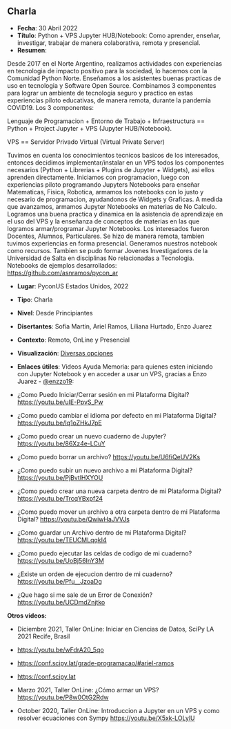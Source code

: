 ## Charla
* **Fecha**: 30 Abril 2022
* **Título**: Python + VPS Jupyter HUB/Notebook: Como aprender, enseñar, investigar, trabajar de manera colaborativa, remota y presencial.
* **Resumen**: 

Desde 2017 en el Norte Argentino, realizamos actividades con experiencias en tecnologia de impacto positivo para la sociedad, lo hacemos con la Comunidad Python Norte. Enseñamos a los asistentes buenas practicas de uso en tecnologia y Software Open Source.
Combinamos 3 componentes para lograr un ambiente de tecnologia seguro y practico en estas experiencias piloto educativas, de manera remota, durante la pandemia COVID19.
Los 3 componentes:

Lenguaje de Programacion + Entorno de Trabajo + Infraestructura == Python + Project Jupyter + VPS (Jupyter HUB/Notebook).

VPS == Servidor Privado Virtual (Virtual Private Server)

Tuvimos en cuenta los conocimientos tecnicos basicos de los interesados, entonces decidimos implementar/instalar en un VPS todos los componentes necesarios (Python + Librerias + Plugins de Jupyter + Widgets), asi ellos aprenden directamente.
Iniciamos con programacion, luego con experiencias piloto programando Jupyters Notebooks para enseñar Matematicas, Fisica, Robotica, armamos los notebooks con lo justo y necesario de programacion, ayudandonos de Widgets y Graficas.
A medida que avanzamos, armamos Jupyter Notebooks en materias de No Calculo.
Logramos una buena practica y dinamica en la asistencia de aprendizaje en el uso del VPS y la enseñanza de conceptos de materias en las que logramos armar/programar Jupyter Notebooks.
Los interesados fueron Docentes, Alumnos, Particulares.
Se hizo de manera remota, tambien tuvimos experiencias en forma presencial.
Generamos nuestros notebook como recursos.
Tambien se pudo formar Jovenes Investigadores de la Universidad de Salta en disciplinas No relacionadas a Tecnologia.
Notebooks de ejemplos desarrollados: https://github.com/asnramos/pycon_ar

* **Lugar**: PyconUS Estados Unidos, 2022
* **Tipo**: Charla
* **Nivel**: Desde Principiantes
* **Disertantes**: Sofía Martin, Ariel Ramos, Liliana Hurtado, Enzo Juarez
* **Contexto**: Remoto, OnLine y Presencial
* **Visualización**: [Diversas opciones](https://github.com/entrerrianas/pyconus2022)
* **Enlaces útiles**: Videos Ayuda Memoria:  para quienes esten iniciando con Jupyter Notebook y en acceder a usar un VPS,
gracias a Enzo Juarez - [@enzzo19](https://github.com/enzzo19/):

* ¿Como Puedo Iniciar/Cerrar sesión en mi Plataforma Digital? https://youtu.be/uIE-PpvS_Pw
* ¿Como puedo cambiar el idioma por defecto en mi Plataforma Digital? https://youtu.be/lq1oZHkJ7pE
* ¿Como puedo crear un nuevo cuaderno de Jupyter? https://youtu.be/86Xz4e-LCuY
* ¿Como puedo borrar un archivo? https://youtu.be/U6fiQeUV2Ks
* ¿Como puedo subir un nuevo archivo a mi Plataforma Digital? https://youtu.be/PjBvtlHXYOU
* ¿Como puedo crear una nueva carpeta dentro de mi Plataforma Digital? https://youtu.be/TrcqYBxpf24
* ¿Como puedo mover un archivo a otra carpeta dentro de mi Plataforma Digital? https://youtu.be/QwiwHaJVVJs
* ¿Como guardar un Archivo dentro de mi Plataforma Digital? https://youtu.be/TEUCMLqqkI4
* ¿Como puedo ejecutar las celdas de codigo de mi cuaderno? https://youtu.be/UoBj56InY3M
* ¿Existe un orden de ejecucion dentro de mi cuaderno? https://youtu.be/Pfu__JzoaDg
* ¿Que hago si me sale de un Error de Conexión?  https://youtu.be/UCDmdZnjtko

**Otros videos:**

* Diciembre 2021, Taller OnLine: Iniciar en Ciencias de Datos, SciPy LA 2021 Recife, Brasil
* https://youtu.be/wFdrA20_5qo
* https://conf.scipy.lat/grade-programacao/#ariel-ramos
* https://conf.scipy.lat

* Marzo 2021, Taller OnLine: ¿Cómo armar un VPS? https://youtu.be/P8w0OtG2Rdw

* October 2020, Taller OnLine: Introduccion a Jupyter en un VPS y como resolver ecuaciones con Sympy
https://youtu.be/X5xk-LOLylU
